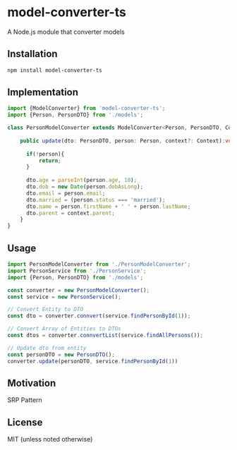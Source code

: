 # model-converter-ts
A Node.js module that converter models
## Installation 
```sh
npm install model-converter-ts
```
## Implementation
```typescript
import {ModelConverter} from 'model-converter-ts';
import {Person, PersonDTO} from './models';

class PersonModelConverter extends ModelConverter<Person, PersonDTO, Context> {
  
    public update(dto: PersonDTO, person: Person, context?: Context):void {
        
      if(!person){
          return;
      } 
      
      dto.age = parseInt(person.age, 10);
      dto.dob = new Date(person.dobAsLong);
      dto.email = person.email;
      dto.married = (person.status === 'married');
      dto.name = person.firstName + ' ' + person.lastName;
      dto.parent = context.parent;
    }
}
```

## Usage
```typescript
import PersonModelConverter from './PersonModelConverter';
import PersonService from './PersonService';
import {Person, PersonDTO} from './models';

const converter = new PersonModelConverter();
const service = new PersonService();

// Convert Entity to DTO
const dto = converter.connvert(service.findPersonById(1));

// Convert Array of Entities to DTOs
const dtos = converter.connvertList(service.findAllPersons());

// Update dto from entity
const personDTO = new PersonDTO();
converter.update(personDTO, service.findPersonById(1))
```

## Motivation
SRP Pattern

## License
MIT (unless noted otherwise)